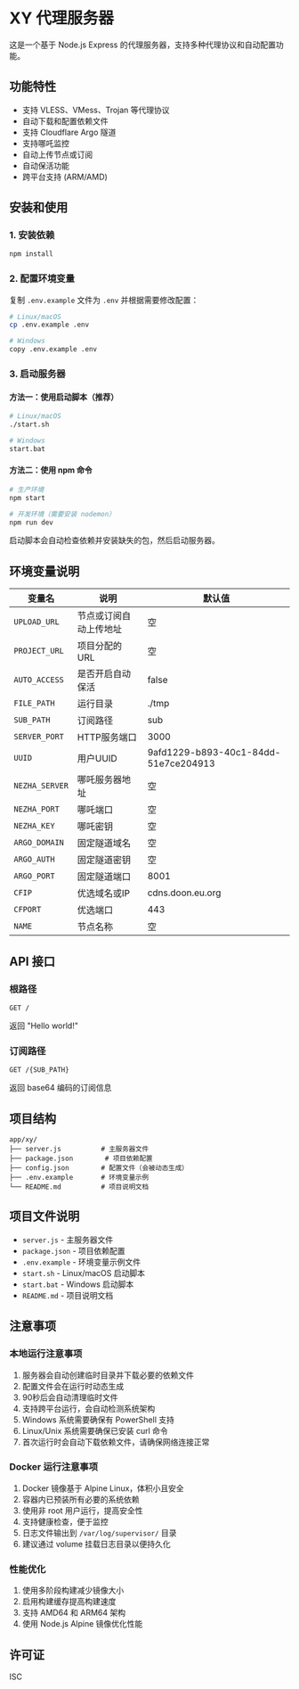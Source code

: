 # XY 代理服务器

这是一个基于 Node.js Express 的代理服务器，支持多种代理协议和自动配置功能。

## 功能特性

- 支持 VLESS、VMess、Trojan 等代理协议
- 自动下载和配置依赖文件
- 支持 Cloudflare Argo 隧道
- 支持哪吒监控
- 自动上传节点或订阅
- 自动保活功能
- 跨平台支持 (ARM/AMD)

## 安装和使用

### 1. 安装依赖

```bash
npm install
```

### 2. 配置环境变量

复制 `.env.example` 文件为 `.env` 并根据需要修改配置：

```bash
# Linux/macOS
cp .env.example .env

# Windows
copy .env.example .env
```

### 3. 启动服务器

#### 方法一：使用启动脚本（推荐）

```bash
# Linux/macOS
./start.sh

# Windows
start.bat
```

#### 方法二：使用 npm 命令

```bash
# 生产环境
npm start

# 开发环境（需要安装 nodemon）
npm run dev
```

启动脚本会自动检查依赖并安装缺失的包，然后启动服务器。

## 环境变量说明

| 变量名 | 说明 | 默认值 |
|--------|------|--------|
| `UPLOAD_URL` | 节点或订阅自动上传地址 | 空 |
| `PROJECT_URL` | 项目分配的URL | 空 |
| `AUTO_ACCESS` | 是否开启自动保活 | false |
| `FILE_PATH` | 运行目录 | ./tmp |
| `SUB_PATH` | 订阅路径 | sub |
| `SERVER_PORT` | HTTP服务端口 | 3000 |
| `UUID` | 用户UUID | 9afd1229-b893-40c1-84dd-51e7ce204913 |
| `NEZHA_SERVER` | 哪吒服务器地址 | 空 |
| `NEZHA_PORT` | 哪吒端口 | 空 |
| `NEZHA_KEY` | 哪吒密钥 | 空 |
| `ARGO_DOMAIN` | 固定隧道域名 | 空 |
| `ARGO_AUTH` | 固定隧道密钥 | 空 |
| `ARGO_PORT` | 固定隧道端口 | 8001 |
| `CFIP` | 优选域名或IP | cdns.doon.eu.org |
| `CFPORT` | 优选端口 | 443 |
| `NAME` | 节点名称 | 空 |

## API 接口

### 根路径
```
GET /
```
返回 "Hello world!"

### 订阅路径
```
GET /{SUB_PATH}
```
返回 base64 编码的订阅信息

## 项目结构

```
app/xy/
├── server.js          # 主服务器文件
├── package.json        # 项目依赖配置
├── config.json        # 配置文件（会被动态生成）
├── .env.example       # 环境变量示例
└── README.md          # 项目说明文档
```

## 项目文件说明

- `server.js` - 主服务器文件
- `package.json` - 项目依赖配置
- `.env.example` - 环境变量示例文件
- `start.sh` - Linux/macOS 启动脚本
- `start.bat` - Windows 启动脚本
- `README.md` - 项目说明文档

## 注意事项

### 本地运行注意事项
1. 服务器会自动创建临时目录并下载必要的依赖文件
2. 配置文件会在运行时动态生成
3. 90秒后会自动清理临时文件
4. 支持跨平台运行，会自动检测系统架构
5. Windows 系统需要确保有 PowerShell 支持
6. Linux/Unix 系统需要确保已安装 curl 命令
7. 首次运行时会自动下载依赖文件，请确保网络连接正常

### Docker 运行注意事项
1. Docker 镜像基于 Alpine Linux，体积小且安全
2. 容器内已预装所有必要的系统依赖
3. 使用非 root 用户运行，提高安全性
4. 支持健康检查，便于监控
5. 日志文件输出到 `/var/log/supervisor/` 目录
6. 建议通过 volume 挂载日志目录以便持久化

### 性能优化
1. 使用多阶段构建减少镜像大小
2. 启用构建缓存提高构建速度
3. 支持 AMD64 和 ARM64 架构
4. 使用 Node.js Alpine 镜像优化性能

## 许可证

ISC